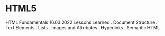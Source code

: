 # HTML5
HTML Fundamentals
16.03.2022
Lessons Learned
. Document Structure
. Text Elements
. Lists
. Images and Attributes
. Hyperlinks
. Semantic HTML
